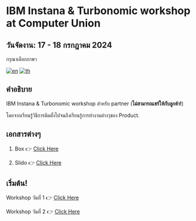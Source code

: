 # IBM Instana & Turbonomic workshop at Computer Union

## วันจัดงาน: 17 - 18 กรกฎาคม 2024

กรุณาเลือกภาษา

[![en](https://img.shields.io/badge/lang-en-green.svg)](./README.md)
[![th](https://img.shields.io/badge/lang-th-red.svg)](./README-th.md)

## คำอธิบาย

IBM Instana & Turbonomic workshop สำหรับ partner (**ไม่สามารถแชร์ให้กับลูกค้า!**)

โดยจากเรียนรู้วิธีการติดตั้งไปจนถึงเรียนรู้การทำงานต่างๆของ Product.

## เอกสารต่างๆ
1. Box 👉 [Click Here](https://computerunion.box.com/s/0sdyo8nlxqp8i07wp3gnop3mkn0y80h2)
   
2. Slido 👉 [Click Here](https://app.sli.do/event/bmYCsrLxxwYQTEfqz3ep5e)

## เริ่มต้น!

Workshop วันที่ 1 👉 [Click Here](./day1/README.md)

Workshop วันที่ 2 👉 [Click Here](./day2/README.md)
